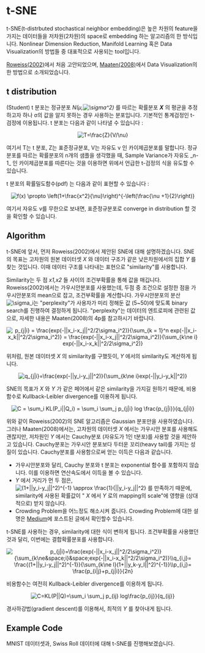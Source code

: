 # t-SNE
t-SNE(t-distrbuted stochastical neighbor embedding)은 높은 차원의 feature을 가지는 데이터들을 저차원(2차원)의 space로 embedding 하는 알고리즘의 한 방식입니다. 
Nonlinear Dimension Reduction, Manifold Learning 혹은 Data Visualization의 방법들 중 대표적으로 사용되는 tool입니다.

[Roweiss(2002)](https://cs.nyu.edu/~roweis/papers/sne_final.pdf)에서 처음 고안되었으며, [Maaten(2008)](https://jmlr.org/papers/volume9/vandermaaten08a/vandermaaten08a.pdf)에서 Data Visualization의 한 방법으로 소개되었습니다.

## t distribution
(Student) t 분포는 정규분포 _N(μ,<img src="https://latex.codecogs.com/svg.image?\sigma^2" title="\sigma^2" />)_ 를 따르는 확률분포 _**X**_ 의 평균을 추정하고자 하나 σ의 값을 알지 못하는 경우 사용하는 분포입니다. 기본적인 통계검정인 t-검정에 이용됩니다.
t 분포는 다음과 같이 나타낼 수 있습니다 : 
<p align="center">
  <img src="https://latex.codecogs.com/svg.image?T=\frac{Z}{V/\nu}" title="T=\frac{Z}{V/\nu}" />
</p>
여기서 T는 t 분포, Z는 표준정규분포, V는 자유도 ν 인 카이제곱분포를 말합니다. 정규분포를 따르는 확률분포의 n개의 샘플을 생각했을 때, Sample Variance가 자유도 _n-1_ 인 카이제곱분포를 따른다는 것을 이용하면 위에서 언급한 t-검정의 식을 유도할 수 있습니다.

t 분포의 확률밀도함수(pdf) 는 다음과 같이 표현할 수 있습니다 :
<p align="center">
  <img src="https://latex.codecogs.com/svg.image?f(x)&space;\propto&space;&space;\left(1&plus;\frac{x^2}{\nu}\right)^{-\left(\frac{\nu&space;&plus;1}{2}\right)}" title="f(x) \propto \left(1+\frac{x^2}{\nu}\right)^{-\left(\frac{\nu +1}{2}\right)}" />
</p>
여기서 자유도 ν를 무한으로 보내면, 표준정규분포로 converge in distribution 할 것을 확인할 수 있습니다.

## Algorithm
t-SNE에 앞서, 먼저 Roweiss(2002)에서 제안된 SNE에 대해 설명하겠습니다.
SNE의 목표는 고차원의 원본 데이터셋 _X_ 와 데이터 구조가 같은 낮은차원에서의 집합  _Y_ 를 찾는 것입니다. 이때 데이터 구조를 나타내는 표현으로 "similarity"를 사용합니다.

Similarity는 두 점 _x1,x2_ 들 사이의 조건부확률을 통해 값을 매깁니다. Roweiss(2002)에서는 가우시안분포를 사용했는데, 두점 중 조건으로 설정한 점을 가우시안분포의 mean으로 잡고, 조건부확률을 계산합니다. 가우시안분포의 분산 <img src="https://latex.codecogs.com/svg.image?\sigma_i" title="\sigma_i" />는 "perplexity"가 사용자가 미리 정해둔 값 (5~50)에 맞도록 binary search를 진행하여 결정하게 됩니다. "perplexity"는 데이터의 엔트로피에 관련된 값으로, 자세한 내용은 Maaten(2008)의 4p를 참고하시기 바랍니다.
<p align="center">
  <img src="https://latex.codecogs.com/svg.image?p_{j|i}&space;=&space;\frac{exp(-||x_i-x_j||^2/2\sigma_i^2)}{\sum_{k&space;=&space;1}^n&space;exp(-||x_i-x_k||^2/2\sigma_i^2)}&space;=&space;\frac{exp(-||x_i-x_j||^2/2\sigma_i^2)}{\sum_{k\ne&space;i}&space;exp(-||x_i-x_k||^2/2\sigma_i^2)}" title="p_{j|i} = \frac{exp(-||x_i-x_j||^2/2\sigma_i^2)}{\sum_{k = 1}^n exp(-||x_i-x_k||^2/2\sigma_i^2)} = \frac{exp(-||x_i-x_j||^2/2\sigma_i^2)}{\sum_{k\ne i} exp(-||x_i-x_k||^2/2\sigma_i^2)}" />
</p>

위처럼, 원본 데이터셋 _X_ 의 similarity를 구했듯이, _Y_ 에서의 similarity도 계산하게 됩니다.

<p align="center">
  <img src="https://latex.codecogs.com/svg.image?q_{j|i}=\frac{exp(-||y_i-y_j||^2)}{\sum_{k\ne&space;i}exp(-||y_i-y_k||^2)}" title="q_{j|i}=\frac{exp(-||y_i-y_j||^2)}{\sum_{k\ne i}exp(-||y_i-y_k||^2)}" />
</p>

SNE의 목표가 _X_ 와 _Y_ 가 같은 페어에서 같은 similarity을 가지길 원하기 때문에, 비용함수로 Kullback-Leibler divergence를 이용하게 됩니다. 
<p align="center">
  <img src="https://latex.codecogs.com/svg.image?C&space;=&space;\sum_i&space;KL(P_i||Q_i)&space;=&space;\sum_i&space;\sum_j&space;p_{j|i}&space;log&space;\frac{p_{j|i}}{q_{j|i}}" title="C = \sum_i KL(P_i||Q_i) = \sum_i \sum_j p_{j|i} log \frac{p_{j|i}}{q_{j|i}}" />
</p>

위와 같이 Roweiss(2002)의 SNE 알고리즘은 Gaussian 분포만을 사용하였습니다. 그러나 Maaten(2008)에서는, 고차원의 데이터셋 _X_ 에서는 가우시안 분포를 사용해도 괜찮지만, 저차원인 _Y_ 에서는 Cauchy분포 (자유도가 1인 t분포)를 사용할 것을 제안하고 있습니다. Cauchy분포는 가우시안 분포보다 두터운 꼬리(heavy tail)를 가지는 성질이 있습니다. Cauchy분포를 사용함으로써 얻는 이득은 다음과 같습니다.

- 가우시안분포와 달리, Cauchy 분포와 t 분포는 exponential 함수를 포함하지 않습니다. 이를 이용하면 연산속도에서 이득을 볼 수 있습니다.
- _Y_ 에서 거리가 먼 두 점은, <img src="https://latex.codecogs.com/svg.image?(1&plus;||y_i-y_j||^2)^{-1}&space;\approx&space;\frac{1}{||y_i-y_j||^2}" title="(1+||y_i-y_j||^2)^{-1} \approx \frac{1}{||y_i-y_j||^2}" /> 를 만족하기 때문에, similarity에 사용된 확률값이 " _X_ 에서 _Y_ 로의 mapping의 scale"에 영향을 (상대적으로) 받지 않습니다.
- Crowding Problem을 어느정도 해소시켜 줍니다. Crowding Problem에 대한 설명은 [Medium](https://medium.com/@Vivek06/crowding-problem-c9ba85c3bb2d)에 포스트된 글에서 확인할수 있습니다.

t-SNE를 사용하는 경우, similarity에 대한 식이 변하게 됩니다. 조건부확률을 사용했던 것과 달리, 이번에는 결합확률분포를 사용합니다.
<p align="center">
  <img src="https://latex.codecogs.com/svg.image?p_{j|i}=\frac{exp(-||x_i-x_j||^2/2\sigma_i^2)}{\sum_{k\ne&space;i}&space;exp(-||x_i-x_k||^2/2\sigma_i^2)}\\q_{i,j}=&space;\frac{(1&plus;||y_i-y_j||^2)^{-1}}{\sum_{k\ne&space;l}(1&plus;||y_k-y_l||^2)^{-1}}\\p_{i,j}=&space;\frac{p_{i|j}&plus;p_{j|i}}{2n}&space;" title="p_{j|i}=\frac{exp(-||x_i-x_j||^2/2\sigma_i^2)}{\sum_{k\ne&space;i}&space;exp(-||x_i-x_k||^2/2\sigma_i^2)}\\q_{i,j}= \frac{(1+||y_i-y_j||^2)^{-1}}{\sum_{k\ne l}(1+||y_k-y_l||^2)^{-1}}\\p_{i,j}= \frac{p_{i|j}+p_{j|i}}{2n} " />
</p>

비용함수는 여전히 Kullback-Leibler divergence를 이용하게 됩니다.
<p align="center">
  <img src="https://latex.codecogs.com/svg.image?C=KL(P||Q)=\sum_i&space;\sum_j&space;p_{ij}&space;log\frac{p_{ij}}{q_{ij}}" title="C=KL(P||Q)=\sum_i \sum_j p_{ij} log\frac{p_{ij}}{q_{ij}}" />
</p>

경사하강법(gradient descent)를 이용해서, 최적의 _Y_ 를 찾아내게 됩니다.
## Example Code
MNIST 데이터셋과, Swiss Roll 데이터에 대해 t-SNE를 진행해보겠습니다.
